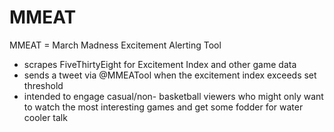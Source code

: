 # MMEAT
MMEAT = March Madness Excitement Alerting Tool

- scrapes FiveThirtyEight for Excitement Index and other game data
- sends a tweet via @MMEATool when the excitement index exceeds set threshold
- intended to engage casual/non- basketball viewers who might only want to watch the most interesting games and get some fodder for water cooler talk